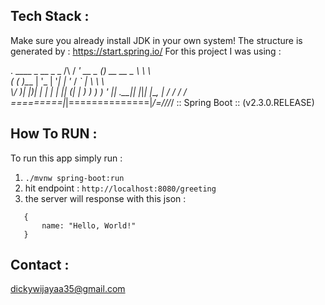 ## Tech Stack :
Make sure you already install JDK in your own system!
The structure is generated by : https://start.spring.io/
For this project I was using :

 .   ____          _            __ _ _
 /\\ / ___'_ __ _ _(_)_ __  __ _ \ \ \ \
( ( )\___ | '_ | '_| | '_ \/ _` | \ \ \ \
 \\/  ___)| |_)| | | | | || (_| |  ) ) ) )
  '  |____| .__|_| |_|_| |_\__, | / / / /
 =========|_|==============|___/=/_/_/_/
 :: Spring Boot ::        (v2.3.0.RELEASE)


## How To RUN :
 To run this app simply run : 
 1. ```./mvnw spring-boot:run```
 2. hit endpoint : `http://localhost:8080/greeting`
 3. the server will response with this json : 
 ```
    {
        name: "Hello, World!"
    }
 ```


## Contact :
dickywijayaa35@gmail.com